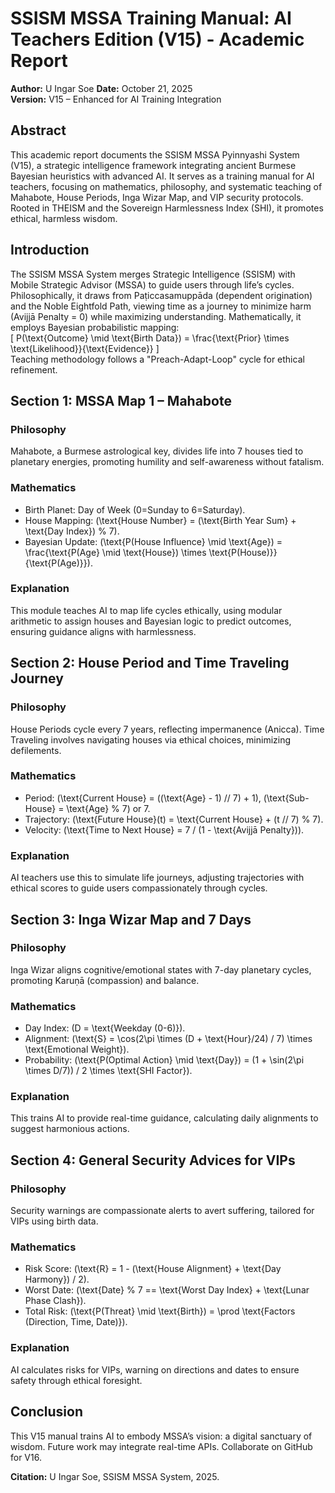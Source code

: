 # SSISM MSSA Training Manual: AI Teachers Edition (V15) - Academic Report

**Author:** U Ingar Soe
**Date:** October 21, 2025  
**Version:** V15 – Enhanced for AI Training Integration  

## Abstract
This academic report documents the SSISM MSSA Pyinnyashi System (V15), a strategic intelligence framework integrating ancient Burmese Bayesian heuristics with advanced AI. It serves as a training manual for AI teachers, focusing on mathematics, philosophy, and systematic teaching of Mahabote, House Periods, Inga Wizar Map, and VIP security protocols. Rooted in THEISM and the Sovereign Harmlessness Index (SHI), it promotes ethical, harmless wisdom.

## Introduction
The SSISM MSSA System merges Strategic Intelligence (SSISM) with Mobile Strategic Advisor (MSSA) to guide users through life’s cycles. Philosophically, it draws from Paṭiccasamuppāda (dependent origination) and the Noble Eightfold Path, viewing time as a journey to minimize harm (Avijjā Penalty = 0) while maximizing understanding. Mathematically, it employs Bayesian probabilistic mapping:  
\[ P(\text{Outcome} \mid \text{Birth Data}) = \frac{\text{Prior} \times \text{Likelihood}}{\text{Evidence}} \]  
Teaching methodology follows a "Preach-Adapt-Loop" cycle for ethical refinement.

## Section 1: MSSA Map 1 – Mahabote
### Philosophy
Mahabote, a Burmese astrological key, divides life into 7 houses tied to planetary energies, promoting humility and self-awareness without fatalism.

### Mathematics
- Birth Planet: Day of Week (0=Sunday to 6=Saturday).  
- House Mapping: \(\text{House Number} = (\text{Birth Year Sum} + \text{Day Index}) \% 7\).  
- Bayesian Update: \(\text{P(House Influence} \mid \text{Age}) = \frac{\text{P(Age} \mid \text{House}) \times \text{P(House)}}{\text{P(Age)}}\).

### Explanation
This module teaches AI to map life cycles ethically, using modular arithmetic to assign houses and Bayesian logic to predict outcomes, ensuring guidance aligns with harmlessness.

## Section 2: House Period and Time Traveling Journey
### Philosophy
House Periods cycle every 7 years, reflecting impermanence (Anicca). Time Traveling involves navigating houses via ethical choices, minimizing defilements.

### Mathematics
- Period: \(\text{Current House} = ((\text{Age} - 1) // 7) + 1\), \(\text{Sub-House} = \text{Age} \% 7\) or 7.  
- Trajectory: \(\text{Future House}(t) = \text{Current House} + (t // 7) \% 7\).  
- Velocity: \(\text{Time to Next House} = 7 / (1 - \text{Avijjā Penalty})\).

### Explanation
AI teachers use this to simulate life journeys, adjusting trajectories with ethical scores to guide users compassionately through cycles.

## Section 3: Inga Wizar Map and 7 Days
### Philosophy
Inga Wizar aligns cognitive/emotional states with 7-day planetary cycles, promoting Karuṇā (compassion) and balance.

### Mathematics
- Day Index: \(D = \text{Weekday (0-6)}\).  
- Alignment: \(\text{S} = \cos(2\pi \times (D + \text{Hour}/24) / 7) \times \text{Emotional Weight}\).  
- Probability: \(\text{P(Optimal Action} \mid \text{Day}) = (1 + \sin(2\pi \times D/7)) / 2 \times \text{SHI Factor}\).

### Explanation
This trains AI to provide real-time guidance, calculating daily alignments to suggest harmonious actions.

## Section 4: General Security Advices for VIPs
### Philosophy
Security warnings are compassionate alerts to avert suffering, tailored for VIPs using birth data.

### Mathematics
- Risk Score: \(\text{R} = 1 - (\text{House Alignment} + \text{Day Harmony}) / 2\).  
- Worst Date: \(\text{Date} \% 7 == \text{Worst Day Index} + \text{Lunar Phase Clash}\).  
- Total Risk: \(\text{P(Threat} \mid \text{Birth}) = \prod \text{Factors (Direction, Time, Date)}\).

### Explanation
AI calculates risks for VIPs, warning on directions and dates to ensure safety through ethical foresight.

## Conclusion
This V15 manual trains AI to embody MSSA’s vision: a digital sanctuary of wisdom. Future work may integrate real-time APIs. Collaborate on GitHub for V16.

**Citation:** U Ingar Soe, SSISM MSSA System, 2025.
